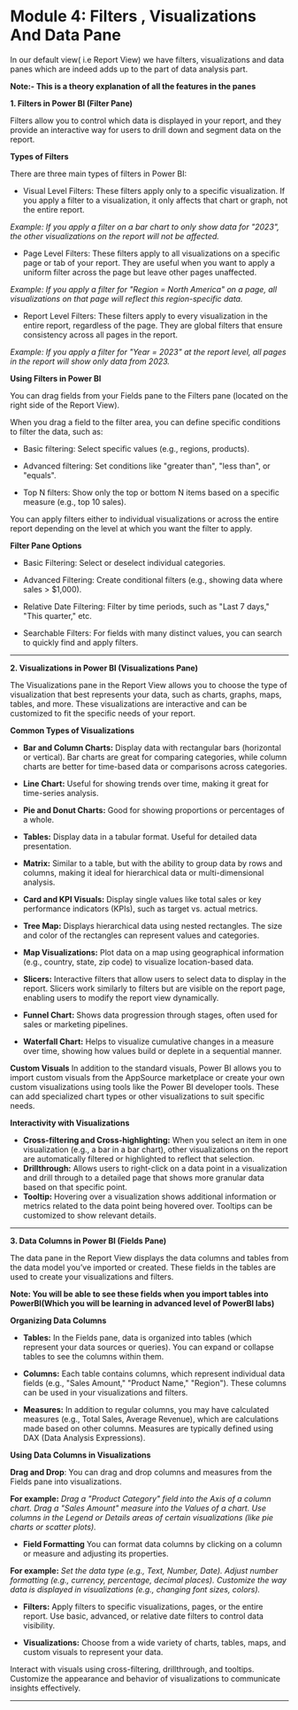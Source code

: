 # Module 4: Filters , Visualizations And Data Pane

In our default view( i.e Report View) we have filters, visualizations and data panes which are indeed adds up to the part of data analysis part.

**Note:- This is a theory explanation of all the features in the panes**



**1. Filters in Power BI (Filter Pane)**

Filters allow you to control which data is displayed in your report, and they provide an interactive way for users to drill down and segment data on the report.

**Types of Filters**

There are three main types of filters in Power BI:

- Visual Level Filters: These filters apply only to a specific visualization. If you apply a filter to a visualization, it only affects that chart or graph, not the entire report.

*Example: If you apply a filter on a bar chart to only show data for "2023", the other visualizations on the report will not be affected.*

- Page Level Filters: These filters apply to all visualizations on a specific page or tab of your report. They are useful when you want to apply a uniform filter across the page but leave other pages unaffected.

*Example: If you apply a filter for "Region = North America" on a page, all visualizations on that page will reflect this region-specific data.*

- Report Level Filters: These filters apply to every visualization in the entire report, regardless of the page. They are global filters that ensure consistency across all pages in the report.

*Example: If you apply a filter for "Year = 2023" at the report level, all pages in the report will show only data from 2023.*


**Using Filters in Power BI**

You can drag fields from your Fields pane to the Filters pane (located on the right side of the Report View).

When you drag a field to the filter area, you can define specific conditions to filter the data, such as:

- Basic filtering: Select specific values (e.g., regions, products).

- Advanced filtering: Set conditions like "greater than", "less than", or "equals".

- Top N filters: Show only the top or bottom N items based on a specific measure (e.g., top 10 sales).

You can apply filters either to individual visualizations or across the entire report depending on the level at which you want the filter to apply.

**Filter Pane Options**

- Basic Filtering: Select or deselect individual categories.

- Advanced Filtering: Create conditional filters (e.g., showing data where sales > $1,000).

- Relative Date Filtering: Filter by time periods, such as "Last 7 days," "This quarter," etc.

- Searchable Filters: For fields with many distinct values, you can search to quickly find and apply filters.


------------


**2. Visualizations in Power BI (Visualizations Pane)**

The Visualizations pane in the Report View allows you to choose the type of visualization that best represents your data, such as charts, graphs, maps, tables, and more. These visualizations are interactive and can be customized to fit the specific needs of your report.

**Common Types of Visualizations**

- **Bar and Column Charts:** Display data with rectangular bars (horizontal or vertical). Bar charts are great for comparing categories, while column charts are better for time-based data or comparisons across categories.

- **Line Chart:** Useful for showing trends over time, making it great for time-series analysis.

- **Pie and Donut Charts:** Good for showing proportions or percentages of a whole.

- **Tables:** Display data in a tabular format. Useful for detailed data presentation.

- **Matrix:** Similar to a table, but with the ability to group data by rows and columns, making it ideal for hierarchical data or multi-dimensional analysis.

- **Card and KPI Visuals:** Display single values like total sales or key performance indicators (KPIs), such as target vs. actual metrics.

- **Tree Map:** Displays hierarchical data using nested rectangles. The size and color of the rectangles can represent values and categories.

- **Map Visualizations:** Plot data on a map using geographical information (e.g., country, state, zip code) to visualize location-based data.

- **Slicers:** Interactive filters that allow users to select data to display in the report. Slicers work similarly to filters but are visible on the report page, enabling users to modify the report view dynamically.

- **Funnel Chart:** Shows data progression through stages, often used for sales or marketing pipelines.

- **Waterfall Chart:** Helps to visualize cumulative changes in a measure over time, showing how values build or deplete in a sequential manner.

**Custom Visuals**
In addition to the standard visuals, Power BI allows you to import custom visuals from the AppSource marketplace or create your own custom visualizations using tools like the Power BI developer tools. These can add specialized chart types or other visualizations to suit specific needs.

**Interactivity with Visualizations**
- **Cross-filtering and Cross-highlighting:** When you select an item in one visualization (e.g., a bar in a bar chart), other visualizations on the report are automatically filtered or highlighted to reflect that selection.
- **Drillthrough:** Allows users to right-click on a data point in a visualization and drill through to a detailed page that shows more granular data based on that specific point.
- **Tooltip:** Hovering over a visualization shows additional information or metrics related to the data point being hovered over. Tooltips can be customized to show relevant details.


------------


**3. Data Columns in Power BI (Fields Pane)**

The data pane in the Report View displays the data columns and tables from the data model you’ve imported or created. These fields in the tables are used to create your visualizations and filters.

**Note: You will be able to see these fields when you import tables into PowerBI(Which you will be learning in advanced level of PowerBI labs)**

**Organizing Data Columns**

- **Tables:** In the Fields pane, data is organized into tables (which represent your data sources or queries). You can expand or collapse tables to see the columns within them.

- **Columns:** Each table contains columns, which represent individual data fields (e.g., "Sales Amount," "Product Name," "Region"). These columns can be used in your visualizations and filters.

- **Measures:** In addition to regular columns, you may have calculated measures (e.g., Total Sales, Average Revenue), which are calculations made based on other columns. Measures are typically defined using DAX (Data Analysis Expressions).

**Using Data Columns in Visualizations**

**Drag and Drop**: You can drag and drop columns and measures from the Fields pane into visualizations. 

**For example:**
*Drag a "Product Category" field into the Axis of a column chart.
Drag a "Sales Amount" measure into the Values of a chart.
Use columns in the Legend or Details areas of certain visualizations (like pie charts or scatter plots).*

- **Field Formatting**
You can format data columns by clicking on a column or measure and adjusting its properties. 

**For example:**
*Set the data type (e.g., Text, Number, Date).
Adjust number formatting (e.g., currency, percentage, decimal places).
Customize the way data is displayed in visualizations (e.g., changing font sizes, colors).*


- **Filters:**
Apply filters to specific visualizations, pages, or the entire report.
Use basic, advanced, or relative date filters to control data visibility.

- **Visualizations:**
Choose from a wide variety of charts, tables, maps, and custom visuals to represent your data.

Interact with visuals using cross-filtering, drillthrough, and tooltips.
Customize the appearance and behavior of visualizations to communicate insights effectively.


------------


